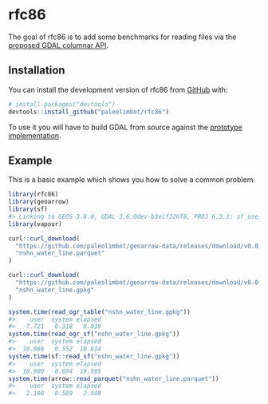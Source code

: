 
<!-- README.md is generated from README.Rmd. Please edit that file -->

# rfc86

<!-- badges: start -->
<!-- badges: end -->

The goal of rfc86 is to add some benchmarks for reading files via the
[proposed GDAL columnar
API](https://github.com/rouault/gdal/blob/rfc_86/doc/source/development/rfc/rfc86_column_oriented_api.rst).

## Installation

You can install the development version of rfc86 from
[GitHub](https://github.com/) with:

``` r
# install.packages("devtools")
devtools::install_github("paleolimbot/rfc86")
```

To use it you will have to build GDAL from source against the [prototype
implementation](https://github.com/rouault/gdal/tree/arrow_batch_new).

## Example

This is a basic example which shows you how to solve a common problem:

``` r
library(rfc86)
library(geoarrow)
library(sf)
#> Linking to GEOS 3.8.0, GDAL 3.6.0dev-b3e1f326f8, PROJ 6.3.1; sf_use_s2() is TRUE
library(vapour)

curl::curl_download(
  "https://github.com/paleolimbot/geoarrow-data/releases/download/v0.0.1/nshn_water_line.parquet",
  "nshn_water_line.parquet"
)

curl::curl_download(
  "https://github.com/paleolimbot/geoarrow-data/releases/download/v0.0.1/nshn_water_line.gpkg",
  "nshn_water_line.gpkg"
)

system.time(read_ogr_table("nshn_water_line.gpkg"))
#>    user  system elapsed 
#>   7.721   0.318   8.039
system.time(read_ogr_sf("nshn_water_line.gpkg"))
#>    user  system elapsed 
#>  10.066   0.552  10.614
system.time(sf::read_sf("nshn_water_line.gpkg"))
#>    user  system elapsed 
#>  18.900   0.694  19.595
system.time(arrow::read_parquet("nshn_water_line.parquet"))
#>    user  system elapsed 
#>   2.190   0.589   2.549
```
